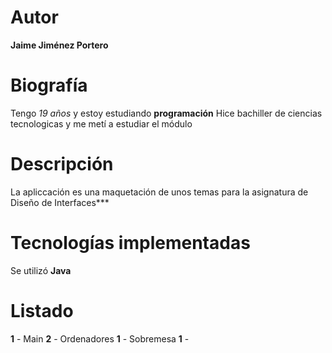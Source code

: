 # Autor 
**Jaime Jiménez Portero**

# Biografía
Tengo *19 años* y estoy estudiando **programación**
Hice bachiller de ciencias tecnologicas y me metí a estudiar el módulo

# Descripción
La apliccación es una maquetación de unos temas para la asignatura de Diseño de Interfaces***

# Tecnologías implementadas
Se utilizó **Java**

# Listado
**1** - Main
**2** - Ordenadores
**1** - Sobremesa
**1** - 
